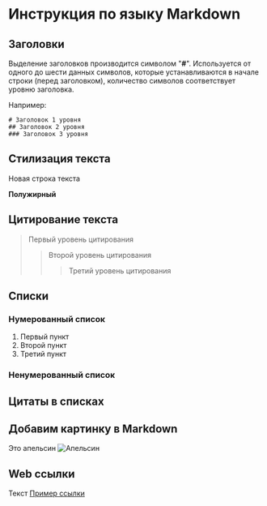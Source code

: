 # Инструкция по языку Markdown 

## Заголовки

Выделение заголовков производится символом "**#**". Используется от одного до шести данных символов, которые устанавливаются в начале строки (перед заголовком), количество символов соответствует уровню заголовка.

Например:

```
# Заголовок 1 уровня
## Заголовок 2 уровня 
### Заголовок 3 уровня
```

## Стилизация текста 

Новая строка текста

**Полужирный**

## Цитирование текста
> Первый уровень цитирования
>> Второй уровень цитирования
>>> Третий уровень цитирования

## Списки
### Нумерованный список
1. Первый пункт
2. Второй пункт
3. Третий пункт

### Ненумерованный список 

## Цитаты в списках

## Добавим картинку в Markdown
Это апельсин
![Апельсин](orange.jpg)

## Web ссылки
Текст [Пример ссылки](http://example.com "Всплывающая подсказка") 